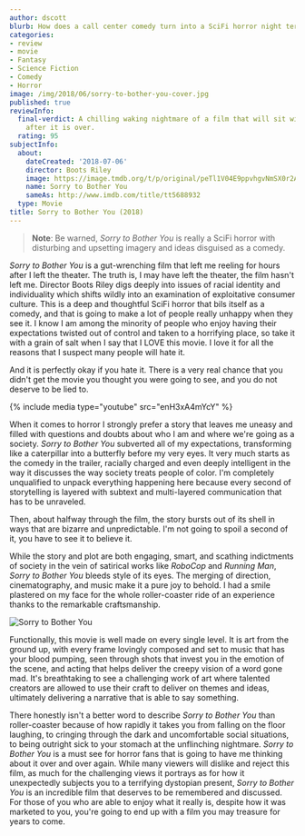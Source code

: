 ```yaml
---
author: dscott
blurb: How does a call center comedy turn into a SciFi horror night terror?
categories:
- review
- movie
- Fantasy
- Science Fiction
- Comedy
- Horror
image: /img/2018/06/sorry-to-bother-you-cover.jpg
published: true
reviewInfo:
  final-verdict: A chilling waking nightmare of a film that will sit with you long
    after it is over.
  rating: 95
subjectInfo:
  about:
    dateCreated: '2018-07-06'
    director: Boots Riley
    image: https://image.tmdb.org/t/p/original/peTl1V04E9ppvhgvNmSX0r2ALqO.jpg
    name: Sorry to Bother You
    sameAs: http://www.imdb.com/title/tt5688932
  type: Movie
title: Sorry to Bother You (2018)
---
```


> **Note**: Be warned, *Sorry to Bother You* is really a SciFi horror with disturbing and upsetting imagery and ideas disguised as a comedy.

*Sorry to Bother You* is a gut-wrenching film that left me reeling for hours after I left the theater. The truth is, I may have left the theater, the film hasn't left me. Director Boots Riley digs deeply into issues of racial identity and individuality which shifts wildly into an examination of exploitative consumer culture. This is a deep and thoughtful SciFi horror that bils itself as a comedy, and that is going to make a lot of people really unhappy when they see it. I know I am among the minority of people who enjoy having their expectations twisted out of control and taken to a horrifying place, so take it with a grain of salt when I say that I LOVE this movie. I love it for all the reasons that I suspect many people will hate it. 

And it is perfectly okay if you hate it. There is a very real chance that you didn't get the movie you thought you were going to see, and you do not deserve to be lied to.

{% include media type="youtube" src="enH3xA4mYcY" %}

When it comes to horror I strongly prefer a story that leaves me uneasy and filled with questions and doubts about who I am and where we're going as a society. *Sorry to Bother You* subverted all of my expectations, transforming like a caterpillar into a butterfly before my very eyes. It very much starts as the comedy in the trailer, racially charged and even deeply intelligent in the way it discusses the way society treats people of color. I'm completely unqualified to unpack everything happening here because every second of storytelling is layered with subtext and multi-layered communication that has to be unraveled.

Then, about halfway through the film, the story bursts out of its shell in ways that are bizarre and unpredictable. I'm not going to spoil a second of it, you have to see it to believe it.

While the story and plot are both engaging, smart, and scathing indictments of society in the vein of satirical works like *RoboCop* and *Running Man*, *Sorry to Bother You* bleeds style of its eyes. The merging of direction, cinematography, and music make it a pure joy to behold. I had a smile plastered on my face for the whole roller-coaster ride of an experience thanks to the remarkable craftsmanship. 

<img class="img-responsive article-pic" src="https://img.eskimotv.net/img/2018/06/sorry-to-bother-you.jpg" alt="Sorry to Bother You" title="Sorry to Bother You">

Functionally, this movie is well made on every single level. It is art from the ground up, with every frame lovingly composed and set to music that has your blood pumping, seen through shots that invest you in the emotion of the scene, and acting that helps deliver the creepy vision of a word gone mad. It's breathtaking to see a challenging work of art where talented creators are allowed to use their craft to deliver on themes and ideas, ultimately delivering a narrative that is able to say something.

There honestly isn't a better word to describe *Sorry to Bother You* than roller-coaster because of how rapidly it takes you from falling on the floor laughing, to cringing through the dark and uncomfortable social situations, to being outright sick to your stomach at the unflinching nightmare. *Sorry to Bother You* is a must see for horror fans that is going to have me thinking about it over and over again. While many viewers will dislike and reject this film, as much for the challenging views it portrays as for how it unexpectedly subjects you to a terrifying dystopian present, *Sorry to Bother You* is an incredible film that deserves to be remembered and discussed. For those of you who are able to enjoy what it really is, despite how it was marketed to you, you're going to end up with a film you may treasure for years to come.